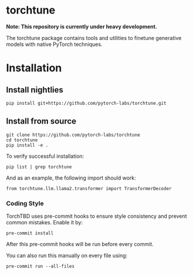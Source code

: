 
# torchtune

**Note: This repository is currently under heavy development.**

The torchtune package contains tools and utilities to finetune generative models with native PyTorch techniques.

# Installation

## Install nightlies

```
pip install git+https://github.com/pytorch-labs/torchtune.git
```

## Install from source

```
git clone https://github.com/pytorch-labs/torchtune
cd torchtune
pip install -e .
```

To verify successful installation:

```
pip list | grep torchtune
```

And as an example, the following import should work:

```
from torchtune.llm.llama2.transformer import TransformerDecoder
```

### Coding Style
TorchTBD uses pre-commit hooks to ensure style consistency and prevent common mistakes. Enable it by:

```
pre-commit install
```

After this pre-commit hooks will be run before every commit.

You can also run this manually on every file using:

```
pre-commit run --all-files
```
